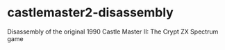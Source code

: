 # castlemaster2-disassembly
Disassembly of the original 1990 Castle Master II: The Crypt ZX Spectrum game
